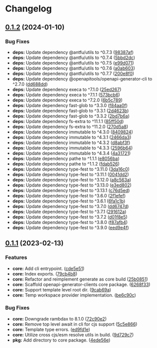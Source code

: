 # Changelog

## [0.1.2](https://github.com/BradenM/openapi-generator-clients/compare/openapi-generator-clients-v0.1.1...openapi-generator-clients-v0.1.2) (2024-01-10)


### Bug Fixes

* **deps:** Update dependency @antfu/utils to ^0.7.3 ([98387af](https://github.com/BradenM/openapi-generator-clients/commit/98387afecd35f16b24a90a407c01f2acf89c610b))
* **deps:** Update dependency @antfu/utils to ^0.7.4 ([5bbd2dc](https://github.com/BradenM/openapi-generator-clients/commit/5bbd2dccd8b44fb9c2c6c990a4bafdcd007ebbe8))
* **deps:** Update dependency @antfu/utils to ^0.7.5 ([e99d071](https://github.com/BradenM/openapi-generator-clients/commit/e99d0711d02f97499a5b29acb3b92ccea5bb200c))
* **deps:** Update dependency @antfu/utils to ^0.7.6 ([a0ab603](https://github.com/BradenM/openapi-generator-clients/commit/a0ab60331e3fceb241e5813a0c95db233ee5638e))
* **deps:** Update dependency @antfu/utils to ^0.7.7 ([200e8f0](https://github.com/BradenM/openapi-generator-clients/commit/200e8f04cf4a1d398ef70b0ef773f9a99d76c13d))
* **deps:** Update dependency @openapitools/openapi-generator-cli to ^2.7.0 ([dd688dd](https://github.com/BradenM/openapi-generator-clients/commit/dd688ddd0f69407b192ad304474b7c79b33d7221))
* **deps:** Update dependency execa to ^7.1.0 ([25ed267](https://github.com/BradenM/openapi-generator-clients/commit/25ed267285dc1dd068bdb501f6c1fba95642a103))
* **deps:** Update dependency execa to ^7.1.1 ([573bcb6](https://github.com/BradenM/openapi-generator-clients/commit/573bcb68dab845682909cf124d20080535528e53))
* **deps:** Update dependency execa to ^7.2.0 ([6b5c789](https://github.com/BradenM/openapi-generator-clients/commit/6b5c7897ab20252231212c989394a8c264d143ea))
* **deps:** Update dependency fast-glob to ^3.3.0 ([f84aa0f](https://github.com/BradenM/openapi-generator-clients/commit/f84aa0f1726ff54cfceb356ed294246c677fada8))
* **deps:** Update dependency fast-glob to ^3.3.1 ([2d4623b](https://github.com/BradenM/openapi-generator-clients/commit/2d4623b47a03c30561b779b8c55c91a2eaa0ada5))
* **deps:** Update dependency fast-glob to ^3.3.2 ([2bd7b6a](https://github.com/BradenM/openapi-generator-clients/commit/2bd7b6ac27631064f9f31c51c20b1a12223174d1))
* **deps:** Update dependency fs-extra to ^11.1.1 ([85ff50d](https://github.com/BradenM/openapi-generator-clients/commit/85ff50dca1efdbff59e7b797a19bd08c03156da6))
* **deps:** Update dependency fs-extra to ^11.2.0 ([270d5a8](https://github.com/BradenM/openapi-generator-clients/commit/270d5a8dc655dd804bb7c9fa62697c42b36cc48f))
* **deps:** Update dependency immutable to ^4.3.0 ([8409824](https://github.com/BradenM/openapi-generator-clients/commit/8409824951c36ddf30406819e568692264da6591))
* **deps:** Update dependency immutable to ^4.3.1 ([2466da3](https://github.com/BradenM/openapi-generator-clients/commit/2466da3270e0f1fc5620a0accb78930a5a4c5287))
* **deps:** Update dependency immutable to ^4.3.2 ([d8abf3f](https://github.com/BradenM/openapi-generator-clients/commit/d8abf3fe6f406a255bf040b79752cbbc0bfcb11f))
* **deps:** Update dependency immutable to ^4.3.3 ([2596b64](https://github.com/BradenM/openapi-generator-clients/commit/2596b64e1c694c953a892afb44def11d9fecb6c7))
* **deps:** Update dependency immutable to ^4.3.4 ([4a31721](https://github.com/BradenM/openapi-generator-clients/commit/4a31721c2c3454ddb68f3b1740165ecaf59b6c56))
* **deps:** Update dependency pathe to ^1.1.1 ([e8056ba](https://github.com/BradenM/openapi-generator-clients/commit/e8056ba06531cd39dfe1098069e7175a77e818d9))
* **deps:** Update dependency pathe to ^1.1.2 ([fdab526](https://github.com/BradenM/openapi-generator-clients/commit/fdab5264895bc1e2d47440f75f258139dac0df99))
* **deps:** Update dependency type-fest to ^3.11.0 ([3da16c0](https://github.com/BradenM/openapi-generator-clients/commit/3da16c077a4c89b5ca10904e793a9d2682758459))
* **deps:** Update dependency type-fest to ^3.11.1 ([0041dd2](https://github.com/BradenM/openapi-generator-clients/commit/0041dd2967dc501f6510b0401421f6e310b8dcf7))
* **deps:** Update dependency type-fest to ^3.12.0 ([a8c563a](https://github.com/BradenM/openapi-generator-clients/commit/a8c563a362c7cf5418ebdab993034ded11e72fdc))
* **deps:** Update dependency type-fest to ^3.13.0 ([e3ed802](https://github.com/BradenM/openapi-generator-clients/commit/e3ed802510432034b6a3fbadcaacdcf4dcaad2c5))
* **deps:** Update dependency type-fest to ^3.13.1 ([c76d5ed](https://github.com/BradenM/openapi-generator-clients/commit/c76d5ed4712fd2415b83ee38c971d7cf65810886))
* **deps:** Update dependency type-fest to ^3.6.0 ([2f1efef](https://github.com/BradenM/openapi-generator-clients/commit/2f1efef409542ccf822e42429df5cc3c0192dfa0))
* **deps:** Update dependency type-fest to ^3.6.1 ([6fa1c1b](https://github.com/BradenM/openapi-generator-clients/commit/6fa1c1b0d3522b9b47e22d68935a0ebdbebefd5d))
* **deps:** Update dependency type-fest to ^3.7.0 ([dd6747d](https://github.com/BradenM/openapi-generator-clients/commit/dd6747d6e0c846976c7528a9a5ea49553362be03))
* **deps:** Update dependency type-fest to ^3.7.1 ([291612a](https://github.com/BradenM/openapi-generator-clients/commit/291612a1bc48bd1e76cf9ce920bf8435537ca910))
* **deps:** Update dependency type-fest to ^3.7.2 ([d01f8e5](https://github.com/BradenM/openapi-generator-clients/commit/d01f8e5f2e0155a564d0dad4179b4963a76901a5))
* **deps:** Update dependency type-fest to ^3.8.0 ([f87afb4](https://github.com/BradenM/openapi-generator-clients/commit/f87afb404f50bc7607ac02f2a596fecbbf1d816b))
* **deps:** Update dependency type-fest to ^3.9.0 ([eed9e4f](https://github.com/BradenM/openapi-generator-clients/commit/eed9e4f081c14e7c81d629fb0421d7fd964b4858))

## [0.1.1](https://github.com/BradenM/openapi-generator-clients/compare/openapi-generator-clients-v0.1.0...openapi-generator-clients-v0.1.1) (2023-02-13)


### Features

* **core:** Add cli entrypoint. ([cde5e51](https://github.com/BradenM/openapi-generator-clients/commit/cde5e51c0566d9b201de8a6be37e2299a103b2b1))
* **core:** Index exports. ([79cb4b8](https://github.com/BradenM/openapi-generator-clients/commit/79cb4b869fc22889aab2dadfc5d07785609ec61c))
* **core:** Refactor and reimplement generate as core build ([25b0851](https://github.com/BradenM/openapi-generator-clients/commit/25b085160348fb6f6f581b3fd0cbbe3900fb715c))
* **core:** Scaffold openapi-generator-clients core package. ([6268f33](https://github.com/BradenM/openapi-generator-clients/commit/6268f3317d001b5002f985cbff4c39cac2f45555))
* **core:** Support template level root dir. ([9cab69a](https://github.com/BradenM/openapi-generator-clients/commit/9cab69ad6ae9850e2875d73033f65242ad9af383))
* **core:** Temp workspace provider implementation. ([be6c90c](https://github.com/BradenM/openapi-generator-clients/commit/be6c90cc65fef3782c64b40ce8ba2cd4b1852331))


### Bug Fixes

* **core:** Downgrade rambdax to 8.1.0 ([72c90e2](https://github.com/BradenM/openapi-generator-clients/commit/72c90e2a58b1c60e4b721bdfae70f4b3eef807b4))
* **core:** Remove top level await in cli for cjs support ([5c5e866](https://github.com/BradenM/openapi-generator-clients/commit/5c5e866912d7909d630ffae0993484c0aff6aa59))
* **core:** Template type errors. ([ed9fd1e](https://github.com/BradenM/openapi-generator-clients/commit/ed9fd1e5153f23d709edd2a07cbcfb71dfe32050))
* **core:** Utilize cross cjs/esm resolve utils in build. ([9d729c7](https://github.com/BradenM/openapi-generator-clients/commit/9d729c78578f61a3d31c377eedfcc51d298992db))
* **pkg:** Add directory to core package. ([4ede56e](https://github.com/BradenM/openapi-generator-clients/commit/4ede56e35e202f417d272605108b024d8d49cf27))
